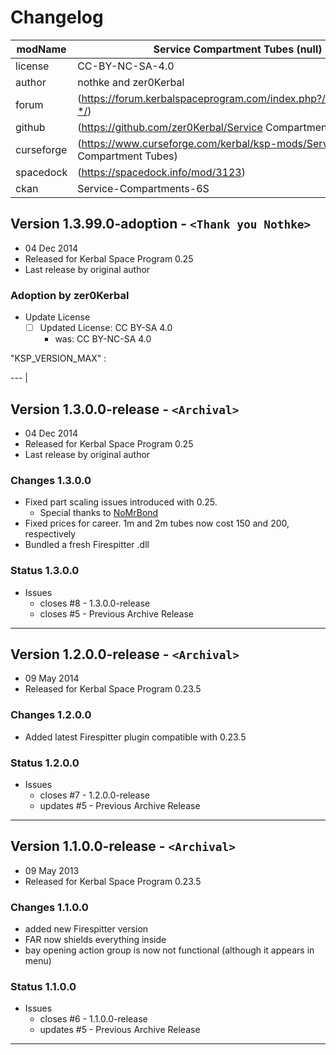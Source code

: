 # Changelog  
  
| modName    | Service Compartment Tubes (null)                                       |
| ---------- | ---------------------------------------------------------------------- |
| license    | CC-BY-NC-SA-4.0                                                        |
| author     | nothke and zer0Kerbal                                                  |
| forum      | (https://forum.kerbalspaceprogram.com/index.php?/topic/209841-*/)      |
| github     | (https://github.com/zer0Kerbal/Service Compartment Tubes)              |
| curseforge | (https://www.curseforge.com/kerbal/ksp-mods/Service Compartment Tubes) |
| spacedock  | (https://spacedock.info/mod/3123)                                      |
| ckan       | Service-Compartments-6S                                                |

## Version 1.3.99.0-adoption - `<Thank you Nothke>`

* 04 Dec 2014
* Released for Kerbal Space Program 0.25
* Last release by original author

### Adoption by zer0Kerbal

* Update License
  * [ ] Updated License: CC BY-SA 4.0
    * was: CC BY-NC-SA 4.0

"KSP_VERSION_MAX" :

---                                             |

## Version 1.3.0.0-release - `<Archival>`

* 04 Dec 2014
* Released for Kerbal Space Program 0.25
* Last release by original author

### Changes 1.3.0.0

* Fixed part scaling issues introduced with 0.25.
  * Special thanks to [NoMrBond](http://forum.kerbalspaceprogram.com/members/71066-NoMrBond)
* Fixed prices for career. 1m and 2m tubes now cost 150 and 200, respectively
* Bundled a fresh Firespitter .dll

### Status 1.3.0.0

* Issues
  * closes #8 - 1.3.0.0-release
  * closes #5 - Previous Archive Release

---

## Version 1.2.0.0-release - `<Archival>`

* 09 May 2014
* Released for Kerbal Space Program 0.23.5

### Changes 1.2.0.0

* Added latest Firespitter plugin compatible with 0.23.5

### Status 1.2.0.0

* Issues
  * closes #7 - 1.2.0.0-release
  * updates #5 - Previous Archive Release

---

## Version 1.1.0.0-release - `<Archival>`

* 09 May 2013
* Released for Kerbal Space Program 0.23.5

### Changes 1.1.0.0

* added new Firespitter version
* FAR now shields everything inside
* bay opening action group is now not functional (although it appears in menu)

### Status 1.1.0.0

* Issues
  * closes #6 - 1.1.0.0-release
  * updates #5 - Previous Archive Release

---
